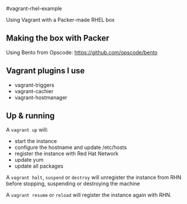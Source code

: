 #vagrant-rhel-example

Using Vagrant with a Packer-made RHEL box

## Making the box with Packer

Using Bento from Opscode: https://github.com/opscode/bento

## Vagrant plugins I use

* vagrant-triggers
* vagrant-cachier
* vagrant-hostmanager


## Up & running

A `vagrant up` will:

* start the instance
* configure the hostname and update /etc/hosts
* register the instance with Red Hat Network
* update yum
* update all packages

A `vagrant halt`, `suspend` or `destroy` will unregister the instance from RHN before stopping, suspending or destroying the machine

A `vagrant resume` or `reload` will register the instance again with RHN.


